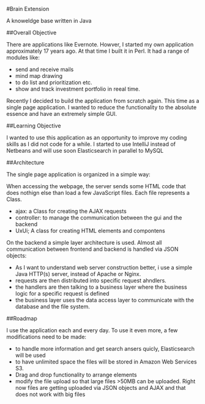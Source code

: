 #Brain Extension

A knoweldge base written in Java

##Overall Objective

There are applications like Evernote. Howver, I started my own application approximately 17 years ago. At that time I built it in Perl. It had a range of modules like: 

- send and receive mails
- mind map drawing
- to do list and prioritization etc. 
- show and track investment portfolio in reeal time. 

Recently I decided to build the application from scratch again. This time as a single page application. I wanted to reduce the functionality to the absolute essence and have an extremely simple GUI. 

##Learning Objective

I wanted to use this application as an opportunity to improve my coding skills as I did not code for a while. I started to use IntelliJ instead of Netbeans and will use soon Elasticsearch in parallel to MySQL

##Architecture

The single page application is organized in a simple way:

When accessing the webpage, the server sends some HTML code that does nothign else than load a few JavaScript files. Each file represents a Class. 

- ajax: a Class for creating the AJAX requests
- controller: to manage the communication between the gui and the backend
- UxUi; A class for creating HTML elements and compontens

On the backend a simple layer architecture is used. Almost all communication between frontend and backend is handled via JSON objects: 

- As I want to understand web server construction better, i use a simple Java HTTP(s) server, instead of Apache or Nginx. 
- requests are then distributed into specific request ahndlers. 
- the handlers are then talking to a business layer where the business logic for a specific request is defined
- the business layer uses the data access layer to communicate with the database and the file system. 

##Roadmap

I use the application each and every day. To use it even more, a few modifications need to be made: 

- to handle more information and get search ansers quicly, Elasticsearch will be used
- to have unlimited space the files will be stored in Amazon Web Services S3. 
- Drag and drop functionality to arrange elements
- modify the file upload so that large files >50MB can be uploaded. Right now files are getting uploaded via JSON objects and AJAX and that does not work with big files
